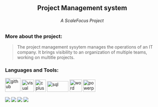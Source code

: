 <h2 align="center"> Project Management system </h2>
<h6 align="center"> A ScaleFocus Project </h6>

<h3>More about the project: </h3>

> The project management sysytem manages the operations of an IT company. It brings visibility to an organization of multiple teams, working on multitle projects.

<h3 align="left">Languages and Tools:</h3>
<p align="left">
  <img src="https://1000logos.net/wp-content/uploads/2018/11/GitHub-logo.png" alt="github" width="50" height="45"/>
  <img src="https://upload.wikimedia.org/wikipedia/commons/thumb/c/cd/Visual_Studio_2017_Logo.svg/1200px-Visual_Studio_2017_Logo.svg.png" alt="visual studio" width="40" height="40"/> 
  <img src="https://raw.githubusercontent.com/isocpp/logos/master/cpp_logo.png" alt="cplusplus" width="35" height="40"/> 
  <img src="https://cdn.discordapp.com/attachments/851834816672432151/858695118013464576/kisspng-microsoft-sql-server-mysql-database-logo-5b098c6ee92a46.0488681015273524309551.png" alt="sql" width="70" height="35"/> 
  <img src="https://logodownload.org/wp-content/uploads/2018/10/word-logo.png" alt="word" width="40" height="40"/>
  <img src="https://brandslogos.com/wp-content/uploads/thumbs/microsoft-powerpoint-2013-logo-vector.svg" alt="powerpoint" width="40" height="40"/> 
</p>
<p>
  <img src = "https://img.shields.io/github/languages/count/yistoyanova18/ScaleFocus_Project?style=for-the-badge">
  <img src = "https://img.shields.io/github/contributors/yistoyanova18/ScaleFocus_Project?style=for-the-badge">
  <img src = "https://img.shields.io/github/last-commit/yistoyanova18/ScaleFocus_Project?style=for-the-badge">
  <img src = "https://img.shields.io/github/languages/top/yistoyanova18/ScaleFocus_Project?style=for-the-badge">
</p>
